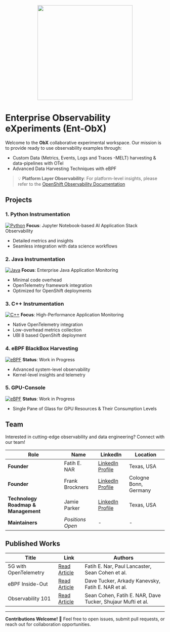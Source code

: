 <div align="center">
    <img src="https://raw.githubusercontent.com/tme-osx/Telco-ObX/refs/heads/main/image/logo.png" width="300"/>
</div>

# Enterprise Observability eXperiments (Ent-ObX)
Welcome to the **ObX** collaborative experimental workspace. Our mission is to provide ready to use observability examples through:
- Custom Data (Metrics, Events, Logs and Traces -MELT) harvesting & data-pipelines with OTel
- Advanced Data Harvesting Techniques with eBPF

> 💡 **Platform Layer Observability**: For platform-level insights, please refer to the [OpenShift Observability Documentation](https://docs.openshift.com/container-platform/4.17/observability/overview/index.html)

## Projects

### 1. Python Instrumentation
[![Python](https://img.shields.io/badge/Python-Instrumentation-blue?logo=python)](https://github.com/tme-osx/Telco-ObX/tree/main/python)
**Focus**: Jupyter Notebook-based AI Application Stack Observability
- Detailed metrics and insights
- Seamless integration with data science workflows

### 2. Java Instrumentation
[![Java](https://img.shields.io/badge/Java-Instrumentation-red?logo=java)](https://github.com/tme-osx/Telco-ObX/tree/main/java)
**Focus**: Enterprise Java Application Monitoring
- Minimal code overhead
- OpenTelemetry framework integration
- Optimized for OpenShift deployments

### 3. C++ Instrumentation
[![C++](https://img.shields.io/badge/C++-Instrumentation-purple?logo=cplusplus)](https://github.com/tme-osx/Telco-ObX/tree/main/cpp)
**Focus**: High-Performance Application Monitoring
- Native OpenTelemetry integration
- Low-overhead metrics collection
- UBI 8 based OpenShift deployment

### 4. eBPF BlackBox Harvesting
[![eBPF](https://img.shields.io/badge/eBPF-Work%20in%20Progress-green)](https://github.com/open-experiments/Ent-ObX/tree/main/ebpf-profiler)
**Status**: Work in Progress
- Advanced system-level observability
- Kernel-level insights and telemetry

### 5. GPU-Console
[![eBPF](https://img.shields.io/badge/GPU-Console%20in%20Progress-green)](https://github.com/open-experiments/Ent-ObX/tree/main/gpu-console)
**Status**: Work in Progress
- Single Pane of Glass for GPU Resources & Their Consumption Levels

## Team
Interested in cutting-edge observability and data engineering? Connect with our team!

| **Role** | **Name** | **LinkedIn** | **Location** |
|----------|----------|--------------|--------------|
| **Founder** | Fatih E. NAR | [LinkedIn Profile](https://www.linkedin.com/in/fenar/) | Texas, USA |
| **Founder** | Frank Brockners | [LinkedIn Profile](https://www.linkedin.com/in/frank-brockners-6751842/) | Cologne Bonn, Germany |
| **Technology Roadmap & Management** | Jamie Parker | [LinkedIn Profile](https://www.linkedin.com/in/jamiecprince/) | Texas, USA |
| **Maintainers** | *Positions Open* | - | - |

## Published Works
| Title | Link | Authors |
|-------|------|---------|
| 5G with OpenTelemetry | [Read Article](https://medium.com/open-5g-hypercore/5g-open-telemetry-otel-bccf100e753f) | Fatih E. Nar, Paul Lancaster, Sean Cohen et al. |
| eBPF Inside-Out | [Read Article](https://medium.com/open-5g-hypercore/episode-xvii-bkeeper-a23882feb75) | Dave Tucker, Arkady Kanevsky, Fatih E. NAR et al. |
| Observability 101 | [Read Article](https://medium.com/open-5g-hypercore/episode-xvi-the-eye-of-the-bee-holder-a8e81be2dfa2) | Sean Cohen, Fatih E. NAR, Dave Tucker, Shujaur Mufti et al. |

---
**Contributions Welcome!** 🤝 Feel free to open issues, submit pull requests, or reach out for collaboration opportunities.
